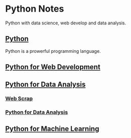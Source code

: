 # Python Notes
 Python with data science, web develop and data analysis.
 
## [Python](https://github.com/FrankieWei727/python-note/tree/master/HelloPython)
 
 Python is a prowerful programming language. 

 
## [Python for Web Development](https://github.com/FrankieWei727/python-note/tree/master/Web%20Develop)
 
## [Python for Data Analysis](https://github.com/FrankieWei727/python-note/tree/master/data%20analysis/web%20scrap)
### [Web Scrap](https://github.com/FrankieWei727/python-note/tree/master/Data%20Analysis/Web%20Scrap)
### [Python for Data Analysis](https://github.com/FrankieWei727/python-note/tree/master/Data%20Analysis/Python%20for%20Data%20Analysis)
 
## [Python for Machine Learning](https://github.com/FrankieWei727/python-note/tree/master/Machine%20Learning)
 
